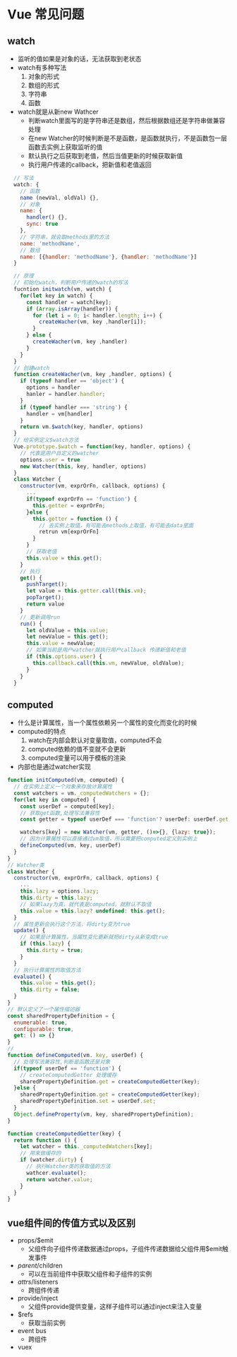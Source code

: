 # Vue 常见问题

## watch

- 监听的值如果是对象的话，无法获取到老状态
- watch有多种写法
  1. 对象的形式
  2. 数组的形式
  3. 字符串
  4. 函数
- watch就是从新new Wathcer
  - 判断watch里面写的是字符串还是数组，然后根据数组还是字符串做兼容处理
  - 在new Watcher的时候判断是不是函数，是函数就执行，不是函数包一层函数去实例上获取监听的值
  - 默认执行之后获取到老值，然后当值更新的时候获取新值
  - 执行用户传递的callback，把新值和老值返回

```js
  // 写法
  watch: {
    // 函数
    name (newVal, oldVal) {},
    // 对象
    name: {
      handler() {},
      sync: true
    },
    // 字符串，就会取methods里的方法
    name: 'methodName',
    // 数组
    name: [{handler: 'methodName'}, {handler: 'methodName'}]
  }
```

```js
  // 原理
  // 初始化watch，判断用户传递的watch的写法
  fucntion initwatch(vm, watch) {
    for(let key in watch) {
      const handler = watch[key];
      if (Array.isArray(handler)) {
        for (let i = 0; i< handler.length; i++) {
          createWacher(vm, key ,handler[i]);
        }
      } else {
        createWacher(vm, key ,handler)
      }
    }
  }
  // 创建watch 
  function createWacher(vm, key ,handler, options) {
    if (typeof handler == 'object') {
      options = handler
      hanler = handler.handler;
    }
    if (typeof handler === 'string') {
      handler = vm[handler]
    }
    return vm.$watch(key, handler, options)
  }
  // 给实例定义$watch方法
  Vue.prototype.$watch = function(key, handler, options) {
    // 代表是用户自定义的watcher
    options.user = true
    new Watcher(this, key, handler, options)
  }
  class Watcher {
    constructor(vm, exprOrFn, callback, options) {
      ...
      if(typeof exprOrFn == 'function') {
        this.getter = exprOrFn;
      }else {
        this.getter = function () {
          // 去实例上取值，有可能去methods上取值，有可能去data里面
          retrun vm[exprOrFn]
        }
      }
      // 获取老值
      this.value = this.get();
    }
    // 执行
    get() {
      pushTarget();
      let value = this.getter.call(this.vm);
      popTarget();
      return value
    }
    // 更新调用run
    run() {
      let oldValue = this.value;
      let newValue = this.get();
      this.value = newValue;
      // 如果当前是用户watcher就执行用户callback 传递新值和老值
      if (this.options.user) {
        this.callback.call(this.vm, newValue, oldValue);
      }
    }
  }
```

## computed

- 什么是计算属性，当一个属性依赖另一个属性的变化而变化的时候
- computed的特点
  1. watch在内部会默认对变量取值，computed不会
  2. computed依赖的值不变就不会更新
  3. computed变量可以用于模板的渲染
- 内部也是通过watcher实现

```js
function initComputed(vm, computed) {
  // 在实例上定义一个对象来存放计算属性
  const watchers = vm._computedWatchers = {};
  for(let key in computed) {
    const userDef = computed[key];
    // 获取get函数,处理写法兼容性
    const getter = typeof userDef === 'function'? userDef: userDef.get;

    watchers[key] = new Watcher(vm, getter, ()=>{}, {lazy: true});
    // 因为计算属性可以直接通过vm取值，所以需要把computed定义到实例上
    defineComputed(vm, key, userDef)
  }
}
// Watcher类
class Watcher {
  constructor(vm, exprOrFn, callback, options) {
    ...
    this.lazy = options.lazy;
    this.dirty = this.lazy;
    // 如果lazy为真，就代表是computed，就默认不取值
    this.value = this.lazy? undefined: this.get();
  }
  // 属性更新会执行这个方法，将dirty变为true
  update() {
    // 如果是计算属性，当属性变化更新就把dirty从新变成true
    if (this.lazy) {
      this.dirty = true;
    }
  }
  // 执行计算属性的取值方法
  evaluate() {
    this.value = this.get();
    this.dirty = false;
  }
}
// 默认定义了一个属性描述器
const sharedPropertyDefinition = {
  enumerable: true,
  configurable: true,
  get: () => {}
}
// 
function defineComputed(vm. key, userDef) {
  // 处理写法兼容性,判断是函数还是对象
  if(typeof userDef == 'function') {
    // createComputedGetter 处理缓存
    sharedPropertyDefinition.get = createComputedGetter(key);
  }else {
    sharedPropertyDefinition.get = createComputedGetter(key);
    sharedPropertyDefinition.set = userDef.set;
  }
  Object.defineProperty(vm, key, sharedPropertyDefinition);
}

function createComputedGetter(key) {
  return function () {
    let watcher = this._computedWatchers[key];
    // 用来做缓存的
    if (watcher.dirty) {
      // 执行Watcher类的获取值的方法
      wathcer.evaluate();
      return watcher.value;
    }
  }
}
```

## vue组件间的传值方式以及区别

- props/$emit
  - 父组件向子组件传递数据通过props，子组件传递数据给父组件用$emit触发事件
- $parent/$children
  - 可以在当前组件中获取父组件和子组件的实例
- $attrs/$listeners
  - 跨组件传递
- provide/inject
  - 父组件provide提供变量，这样子组件可以通过inject来注入变量
- $refs
  - 获取当前实例
- event bus
  - 跨组件
- vuex